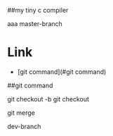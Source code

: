 
##my tiny c compiler

aaa
master-branch

# Link
- [git command](#git command)


##git command

git checkout -b <new-branch-name>
git checkout <move-branch>

git merge <commit-pos>

dev-branch
